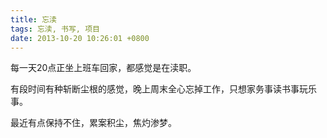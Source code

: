```yaml
---
title: 忘渎
tags: 忘渎, 书写, 项目
date: 2013-10-20 10:26:01 +0800
---
```



每一天20点正坐上班车回家，都感觉是在渎职。

有段时间有种斩断尘根的感觉，晚上周末全心忘掉工作，只想家务事读书事玩乐事。

最近有点保持不住，累案积尘，焦灼渗梦。

